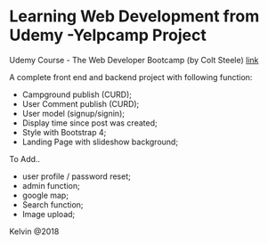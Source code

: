 
# Learning Web Development from Udemy -Yelpcamp Project

Udemy Course - The Web Developer Bootcamp (by Colt Steele)
[link](https://www.udemy.com/the-web-developer-bootcamp/learn/v4/overview)

A complete front end and backend project with following function:
* Campground publish (CURD);
* User Comment publish (CURD);
* User model (signup/signin);
* Display time since post was created;
* Style with Bootstrap 4;
* Landing Page with slideshow background;  

To Add..
+ user profile / password reset;
+ admin function;
+ google map;
+ Search function;
+ Image upload;


Kelvin
@2018
